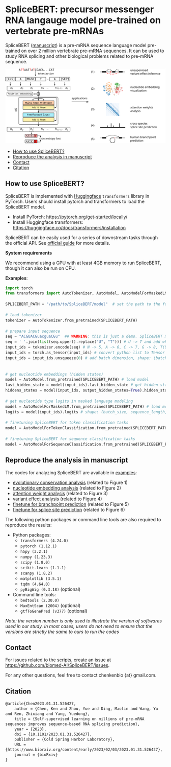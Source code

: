 # SpliceBERT: precursor messenger RNA langauge model pre-trained on vertebrate pre-mRNAs

SpliceBERT ([manuscript](https://www.biorxiv.org/content/10.1101/2023.01.31.526427v1)) is a pre-mRNA sequence language model pre-trained on over 2 million vertebrate pre-mRNA sequences.
It can be used to study RNA splicing and other biological problems related to pre-mRNA sequence.

![SpliceBERT overview](./overview.svg)

- [How to use SpliceBERT?](#how-to-use-splicebert)
- [Reproduce the analysis in manuscript](#reproduce-the-analysis-in-manuscript)
- [Contact](#contact)
- [Citation](#citation)


## How to use SpliceBERT?

SpliceBERT is implemented with [Huggingface](https://huggingface.co/docs/transformers/index) `transformers` library in PyTorch. Users should install pytorch and transformers to load the SpliceBERT model.  
- Install PyTorch: https://pytorch.org/get-started/locally/  
- Install Huggingface transformers: https://huggingface.co/docs/transformers/installation  

SpliceBERT can be easily used for a series of downstream tasks through the official API.
See [official guide](https://huggingface.co/docs/transformers/model_doc/bert) for more details.

**System requirements**  

We recommend using a GPU with at least 4GB memory to run SpliceBERT, though it can also be run on CPU.

**Examples**:
```python
import torch
from transformers import AutoTokenizer, AutoModel, AutoModelForMaskedLM, AutoModelForTokenClassification

SPLICEBERT_PATH = "/path/to/SpliceBERT/model"  # set the path to the folder of pre-trained SpliceBERT

# load tokenizer
tokenizer = AutoTokenizer.from_pretrained(SPLICEBERT_PATH)

# prepare input sequence
seq = "ACGUACGuacguaCGu"  ## WARNING: this is just a demo. SpliceBERT may not work on sequences shorter than 64nt as it was trained on sequences of 64-1024nt in length
seq = ' '.join(list(seq.upper().replace("U", "T"))) # U -> T and add whitespace
input_ids = tokenizer.encode(seq) # N -> 5, A -> 6, C -> 7, G -> 8, T(U) -> 9. warning: a [CLS] and a [SEP] token will be added to the start and the end of seq
input_ids = torch.as_tensor(input_ids) # convert python list to Tensor
input_ids = input_ids.unsqueeze(0) # add batch dimension, shape: (batch_size, sequence_length)


# get nucleotide embeddings (hidden states)
model = AutoModel.from_pretrained(SPLICEBERT_PATH) # load model
last_hidden_state = model(input_ids).last_hidden_state # get hidden states from last layer
hiddens_states = model(input_ids, output_hidden_states=True).hidden_states # hidden states from the embedding layer (nn.Embedding) and the 6 transformer encoder layers

# get nucleotide type logits in masked language modeling
model = AutoModelForMaskedLM.from_pretrained(SPLICEBERT_PATH) # load model
logits = model(input_ids).logits # shape: (batch_size, sequence_length, vocab_size)

# finetuning SpliceBERT for token classification tasks
model = AutoModelForTokenClassification.from_pretrained(SPLICEBERT_PATH, num_labels=3) # assume the class number is 3, shape: (batch_size, sequence_length, num_labels)

# finetuning SpliceBERT for sequence classification tasks
model = AutoModelForSequenceClassification.from_pretrained(SPLICEBERT_PATH, num_labels=3) # assume the class number is 3, shape: (batch_size, sequence_length, num_labels)

```

## Reproduce the analysis in manuscript  
The codes for analyzing SpliceBERT are available in [examples](./examples):  
- [evolutionary conservation analysis](./examples/00-conservation) (related to Figure 1)  
- [nucleotide embedding analysis](./examples/02-embedding) (related to Figure 2)  
- [attention weight analysis](./examples/03-attention) (related to Figure 3)  
- [variant effect analysis](./examples/01-variant) (related to Figure 4)  
- [finetune for branchpoint prediction](./examples/05-bp-prediction) (related to Figure 5)
- [finetune for splice site prediction](./examples/04-splicesite-prediction) (related to Figure 6)


The following python packages or command line tools are also required to reproduce the results:  
- Python packages:
	- `transformers (4.24.0)`  
	- `pytorch (1.12.1)`  
	- `h5py (3.2.1)`
	- `numpy (1.23.3)`  
	- `scipy (1.8.0)`  
	- `scikit-learn (1.1.1)`  
	- `scanpy (1.8.2)`
	- `matplotlib (3.5.1)`  
	- `tqdm (4.64.0)`  
	- `pyBigWig (0.3.18)` (optional)  
- Command line tools:  
	- `bedtools (2.30.0)`  
	- `MaxEntScan (2004)` (optional)  
	- `gtfToGenePred (v377)` (optional)  

*Note: the version number is only used to illustrate the version of softwares used in our study. In most cases, users do not need to ensure that the versions are strictly the same to ours to run the codes*

## Contact
For issues related to the scripts, create an issue at https://github.com/biomed-AI/SpliceBERT/issues.

For any other questions, feel free to contact chenkenbio {at} gmail.com.

## Citation

```TeX
@article{Chen2023.01.31.526427,
	author = {Chen, Ken and Zhou, Yue and Ding, Maolin and Wang, Yu and Ren, Zhixiang and Yang, Yuedong},
	title = {Self-supervised learning on millions of pre-mRNA sequences improves sequence-based RNA splicing prediction},
	year = {2023},
	doi = {10.1101/2023.01.31.526427},
	publisher = {Cold Spring Harbor Laboratory},
	URL = {https://www.biorxiv.org/content/early/2023/02/03/2023.01.31.526427},
	journal = {bioRxiv}
}
```
